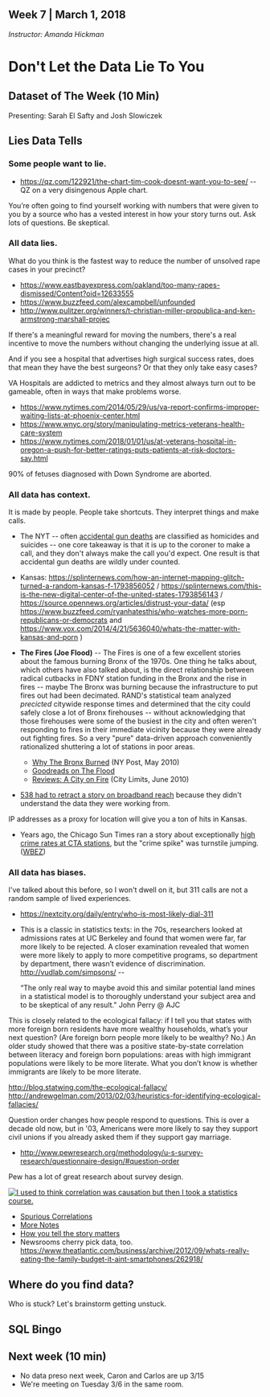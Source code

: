 ## Week 7 | March 1, 2018
*Instructor: Amanda Hickman*

# Don't Let the Data Lie To You

## Dataset of The Week (10 Min)
Presenting:  Sarah El Safty and Josh Slowiczek

## Lies Data Tells

### Some people want to lie.

* <https://qz.com/122921/the-chart-tim-cook-doesnt-want-you-to-see/> -- QZ on a very disingenous Apple chart.

You’re often going to find yourself working with numbers that were given to you by a source who has a vested interest in how your story turns out. Ask lots of questions. Be skeptical.

### All data lies.

What do you think is the fastest way to reduce the number of unsolved rape cases in your precinct?  

*  <https://www.eastbayexpress.com/oakland/too-many-rapes-dismissed/Content?oid=12633555>
*  <https://www.buzzfeed.com/alexcampbell/unfounded>
*  <http://www.pulitzer.org/winners/t-christian-miller-propublica-and-ken-armstrong-marshall-projec>

If there's a meaningful reward for moving the numbers, there's a real incentive to move the numbers without changing the underlying issue at all.

And if you see a hospital that advertises high surgical success rates, does that mean they have the best surgeons? Or that they only take easy cases?

VA Hospitals are addicted to metrics and they almost always turn out to be gameable, often in ways that make problems worse.
  * https://www.nytimes.com/2014/05/29/us/va-report-confirms-improper-waiting-lists-at-phoenix-center.html
  * https://www.wnyc.org/story/manipulating-metrics-veterans-health-care-system
  * https://www.nytimes.com/2018/01/01/us/at-veterans-hospital-in-oregon-a-push-for-better-ratings-puts-patients-at-risk-doctors-say.html

90% of fetuses diagnosed with Down Syndrome are aborted. <!-- Because the amniocentesis is optional and invasive and if you know you aren't going to change the course of a pregnancy, there's no reason to get a diagnosis. That may change with changes in the science of pre-natal testing, but for now, that's why. -->

### All data has context.

It is made by people. People take shortcuts. They interpret things and make calls.

* The NYT -- often [accidental gun deaths](http://www.nytimes.com/2013/09/29/us/children-and-guns-the-hidden-toll.html) are classified as homicides and suicides -- one core takeaway is that it is up to the coroner to make a call, and they don't always make the call you'd expect. One result is that accidental gun deaths are wildly under counted.

* Kansas: <https://splinternews.com/how-an-internet-mapping-glitch-turned-a-random-kansas-f-1793856052> / <https://splinternews.com/this-is-the-new-digital-center-of-the-united-states-1793856143> / <https://source.opennews.org/articles/distrust-your-data/> (esp <https://www.buzzfeed.com/ryanhatesthis/who-watches-more-porn-republicans-or-democrats> and <https://www.vox.com/2014/4/21/5636040/whats-the-matter-with-kansas-and-porn> )

* **The Fires (Joe Flood)** -- The Fires is one of a few excellent stories about the famous burning Bronx of the 1970s. One thing he talks about, which others have also talked about, is the direct relationship between radical cutbacks in FDNY station funding in the Bronx and the rise in fires -- maybe The Bronx was burning because the infrastructure to put fires out had been decimated. RAND's statistical team analyzed *precicted* citywide response times and determined that the city could safely close a lot of Bronx firehouses -- without acknowledging that those firehouses were some of the busiest in the city and often weren't responding to fires in their immediate vicinity because they were already out fighting fires. So a very "pure" data-driven approach conveniently rationalized shuttering a lot of stations in poor areas.
  * [Why The Bronx Burned](https://nypost.com/2010/05/16/why-the-bronx-burned/) (NY Post, May 2010)
  * [Goodreads on The Flood](https://www.goodreads.com/book/show/7906964-the-fires)
  * [Reviews: A City on Fire](https://citylimits.org/2010/06/04/reviews-a-city-on-fire/) (City Limits, June 2010)

* [538 had to retract a story on broadband reach](https://fivethirtyeight.com/features/we-used-broadband-data-we-shouldnt-have-heres-what-went-wrong/) because they didn't understand the data they were working from.

IP addresses as a proxy for location will give you a ton of hits in Kansas.


* Years ago, the Chicago Sun Times ran a story about exceptionally [high crime rates at CTA stations](https://web.archive.org/web/20130303021058/http://www.suntimes.com/opinions/letters/18515250-474/story-misses-the-mark-on-cta-crime.html), but the "crime spike" was turnstile jumping. ([WBEZ](http://wbezdata.tumblr.com/post/44257873024/cta-sun-times-get-in-data-fight))


### All data has biases.
I've talked about this before, so I won't dwell on it, but 311 calls are not a random sample of lived experiences.
* https://nextcity.org/daily/entry/who-is-most-likely-dial-311  

* This is a classic in statistics texts: in the 70s, researchers looked at admissions rates at UC Berkeley and found that women were far, far more likely to be rejected. A closer examination revealed that women were more likely to apply to more competitive programs, so department by department, there wasn’t evidence of discrimination. http://vudlab.com/simpsons/ --

    “The only real way to maybe avoid this and similar potential land mines in a statistical model is to thoroughly understand your subject area and to be skeptical of any result." John Perry @ AJC

This is closely related to the ecological fallacy: if I tell you that states with more foreign born residents have more wealthy households, what’s your next question? (Are foreign born people more likely to be wealthy? No.) An older study showed that there was a positive state-by-state correlation between literacy and foreign born populations: areas with high immigrant populations were likely to be more literate. What you don’t know is whether immigrants are likely to be more literate.

http://blog.statwing.com/the-ecological-fallacy/ http://andrewgelman.com/2013/02/03/heuristics-for-identifying-ecological-fallacies/

Question order changes how people respond to questions. This is over a decade old now, but in '03, Americans were more likely to say they support civil unions if you already asked them if they support gay marriage.
* http://www.pewresearch.org/methodology/u-s-survey-research/questionnaire-design/#question-order

Pew has a lot of great research about survey design.

[![I used to think correlation was causation but then I took a statistics course.](https://imgs.xkcd.com/comics/correlation.png)](https://xkcd.com/552/)


* [Spurious Correlations](http://tylervigen.com/spurious-correlations)
* [More Notes](https://github.com/amandabee/CUNY-data-storytelling/blob/master/lecture%20notes/skepticism.md)
* [How you tell the story matters](https://archives.cjr.org/cover_story/dark_shadows.php)
* Newsrooms cherry pick data, too.  https://www.theatlantic.com/business/archive/2012/09/whats-really-eating-the-family-budget-it-aint-smartphones/262918/


## Where do you find data?
Who is stuck? Let's brainstorm getting unstuck.



## SQL Bingo

<!-- if we have time, I can introduce the core concept of SQL. -->



## Next week (10 min)

* No data preso next week, Caron and Carlos are up 3/15
* We're meeting on Tuesday 3/6 in the same room.
